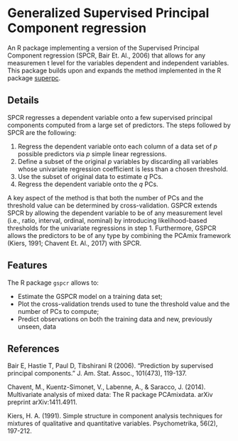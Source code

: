 # Generalized Supervised Principal Component regression

An R package implementing a version of the Supervised Principal Component regression (SPCR, Bair Et. Al., 2006) that allows for any measuremen t level for the variables dependent and independent variables.
This package builds upon and expands the method implemented in the R package [superpc](https://github.com/jedazard/superpc).

## Details

SPCR regresses a dependent variable onto a few supervised principal components computed from a large set of predictors.
The steps followed by SPCR are the following:

1. Regress the dependent variable onto each column of a data set of *p* possible predictors via *p* simple linear regressions.
2. Define a subset of the original *p* variables by discarding all variables whose univariate regression coefficient is less than a chosen threshold.
3. Use the subset of original data to estimate *q* PCs.
4. Regress the dependent variable onto the *q* PCs.

A key aspect of the method is that both the number of PCs and the threshold value can be determined by cross-validation.
GSPCR extends SPCR by allowing the dependent variable to be of any measurement level (i.e., ratio, interval, ordinal, nominal) by introducing likelihood-based thresholds for the univariate regressions in step 1.
Furthermore, GSPCR allows the predictors to be of any type by combining the PCAmix framework (Kiers, 1991; Chavent Et. Al., 2017) with SPCR.

## Features

The R package `gspcr` allows to:

- Estimate the GSPCR model on a training data set;
- Plot the cross-validation trends used to tune the threshold value and the number of PCs to compute;
- Predict observations on both the training data and new, previously unseen, data

## References

Bair E, Hastie T, Paul D, Tibshirani R (2006). “Prediction by supervised principal components.” J. Am. Stat. Assoc., 101(473), 119-137.

Chavent, M., Kuentz-Simonet, V., Labenne, A., & Saracco, J. (2014). Multivariate analysis of mixed data: The R package PCAmixdata. arXiv preprint arXiv:1411.4911.

Kiers, H. A. (1991). Simple structure in component analysis techniques for mixtures of qualitative and quantitative variables. Psychometrika, 56(2), 197-212.